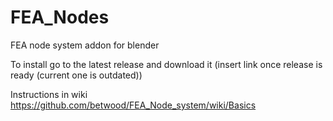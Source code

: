 # FEA_Nodes
 FEA node system addon for blender

To install go to the latest release and download it (insert link once release is ready (current one is outdated))

Instructions in wiki https://github.com/betwood/FEA_Node_system/wiki/Basics
